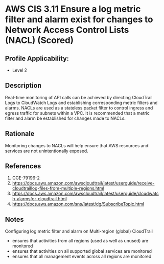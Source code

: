 # AWS CIS 3.11 Ensure a log metric filter and alarm exist for changes to Network Access Control Lists (NACL) (Scored)

## Profile Applicability:

- Level 2

## Description

Real-time monitoring of API calls can be achieved by directing CloudTrail Logs to CloudWatch Logs and establishing corresponding metric filters and alarms. NACLs are used as a stateless packet filter to control ingress and egress traffic for subnets within a VPC. It is recommended that a metric filter and alarm be established for changes made to NACLs.

## Rationale

Monitoring changes to NACLs will help ensure that AWS resources and services are not unintentionally exposed.

## References

1. CCE-79196-2
2. https://docs.aws.amazon.com/awscloudtrail/latest/userguide/receive-cloudtraillog-files-from-multiple-regions.html
3. https://docs.aws.amazon.com/awscloudtrail/latest/userguide/cloudwatch-alarmsfor-cloudtrail.html
4. https://docs.aws.amazon.com/sns/latest/dg/SubscribeTopic.html

## Notes

Configuring log metric filter and alarm on Multi-region (global) CloudTrail
- ensures that activities from all regions (used as well as unused) are monitored
- ensures that activities on all supported global services are monitored
- ensures that all management events across all regions are monitored